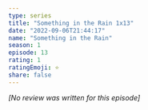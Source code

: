 ```yaml
---
type: series
title: "Something in the Rain 1x13"
date: "2022-09-06T21:44:17"
name: "Something in the Rain"
season: 1
episode: 13
rating: 1
ratingEmoji: ⭐️
share: false
---
```


_[No review was written for this episode]_
